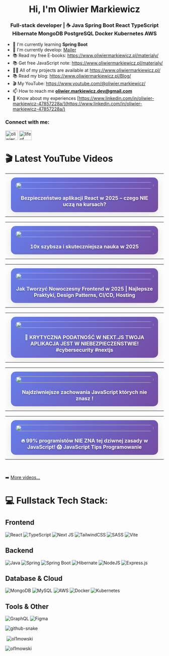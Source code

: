 <h1 align="center">Hi, I'm Oliwier Markiewicz</h1>
<h3 align="center">Full-stack developer | ☕️ Java Spring Boot React TypeScript Hibernate MongoDB PostgreSQL Docker Kubernetes AWS</h3>

- 🌱 I'm currently learning **Spring Boot**
- 🌱 I'm currently develop: [Mailer](https://github.com/ol1mowski/Mailer)
- 📚 Read my free E-books: https://www.oliwiermarkiewicz.pl/materialy/
- 📚 Get free JavaScript note: https://www.oliwiermarkiewicz.pl/materialy/
- 👨‍💻 All of my projects are available at https://www.oliwiermarkiewicz.pl/
- 📚 Read my blog: https://www.oliwiermarkiewicz.pl/Blog/
- 🎬 My YouTube: https://www.youtube.com/@oliwier.markiewicz/
- 📫 How to reach me **oliwier.markiewicz.dev@gmail.com**
- 📄 Know about my experiences [https://www.linkedin.com/in/oliwier-markiewicz-47857228a/](https://www.linkedin.com/in/oliwier-markiewicz-47857228a/)

<h3 align="left">Connect with me:</h3>
<p align="left">
<a href="https://www.linkedin.com/in/oliwier-markiewicz-47857228a/" target="blank"><img align="center" src="https://raw.githubusercontent.com/rahuldkjain/github-profile-readme-generator/master/src/images/icons/Social/linked-in-alt.svg" alt="oliwier markiewicz" height="30" width="40" /></a>
<a href="https://www.youtube.com/channel/UCTNFKRALTZoSQS6mDOuDs2Q" target="blank"><img align="center" src="https://raw.githubusercontent.com/rahuldkjain/github-profile-readme-generator/master/src/images/icons/Social/youtube.svg" alt="life of code" height="30" width="40" /></a>

# 🎬 Latest YouTube Videos
<!-- YOUTUBE:START --><div align="center">
  <table width="100%">
    <tr>
      <td width="50%" align="center">
        <div style="margin: 10px; padding: 15px; border-radius: 15px; background: linear-gradient(135deg, #667eea 0%, #764ba2 100%); box-shadow: 0 8px 32px rgba(0,0,0,0.1);">
          <a href="https://www.youtube.com/watch?v=PzLayeYesEA">
            <img src="$thumbnail" width="100%" style="border-radius: 10px; transition: transform 0.3s ease;" onmouseover="this.style.transform='scale(1.05)'" onmouseout="this.style.transform='scale(1)'"/>
          </a>
          <br/><br/>
          <strong style="color: white; font-size: 16px; text-shadow: 0 2px 4px rgba(0,0,0,0.3);">Bezpieczeństwo aplikacji React w 2025 – czego NIE uczą na kursach?</strong>
        </div>
      </td>
    </tr>
  </table>
</div><div align="center">
  <table width="100%">
    <tr>
      <td width="50%" align="center">
        <div style="margin: 10px; padding: 15px; border-radius: 15px; background: linear-gradient(135deg, #667eea 0%, #764ba2 100%); box-shadow: 0 8px 32px rgba(0,0,0,0.1);">
          <a href="https://www.youtube.com/watch?v=wqTxSIvrwgo">
            <img src="$thumbnail" width="100%" style="border-radius: 10px; transition: transform 0.3s ease;" onmouseover="this.style.transform='scale(1.05)'" onmouseout="this.style.transform='scale(1)'"/>
          </a>
          <br/><br/>
          <strong style="color: white; font-size: 16px; text-shadow: 0 2px 4px rgba(0,0,0,0.3);">10x szybsza i skuteczniejsza nauka w 2025</strong>
        </div>
      </td>
    </tr>
  </table>
</div><div align="center">
  <table width="100%">
    <tr>
      <td width="50%" align="center">
        <div style="margin: 10px; padding: 15px; border-radius: 15px; background: linear-gradient(135deg, #667eea 0%, #764ba2 100%); box-shadow: 0 8px 32px rgba(0,0,0,0.1);">
          <a href="https://www.youtube.com/watch?v=iWkt6FXyzTw">
            <img src="$thumbnail" width="100%" style="border-radius: 10px; transition: transform 0.3s ease;" onmouseover="this.style.transform='scale(1.05)'" onmouseout="this.style.transform='scale(1)'"/>
          </a>
          <br/><br/>
          <strong style="color: white; font-size: 16px; text-shadow: 0 2px 4px rgba(0,0,0,0.3);">Jak Tworzyć Nowoczesny Frontend w 2025 | Najlepsze Praktyki, Design Patterns, CI/CD, Hosting</strong>
        </div>
      </td>
    </tr>
  </table>
</div><div align="center">
  <table width="100%">
    <tr>
      <td width="50%" align="center">
        <div style="margin: 10px; padding: 15px; border-radius: 15px; background: linear-gradient(135deg, #667eea 0%, #764ba2 100%); box-shadow: 0 8px 32px rgba(0,0,0,0.1);">
          <a href="https://www.youtube.com/shorts/5rF9zqrgcp8">
            <img src="$thumbnail" width="100%" style="border-radius: 10px; transition: transform 0.3s ease;" onmouseover="this.style.transform='scale(1.05)'" onmouseout="this.style.transform='scale(1)'"/>
          </a>
          <br/><br/>
          <strong style="color: white; font-size: 16px; text-shadow: 0 2px 4px rgba(0,0,0,0.3);">🚨 KRYTYCZNA PODATNOŚĆ W NEXT.JS TWOJA APLIKACJA JEST W NIEBEZPIECZEŃSTWIE! #cybersecurity #nextjs</strong>
        </div>
      </td>
    </tr>
  </table>
</div><div align="center">
  <table width="100%">
    <tr>
      <td width="50%" align="center">
        <div style="margin: 10px; padding: 15px; border-radius: 15px; background: linear-gradient(135deg, #667eea 0%, #764ba2 100%); box-shadow: 0 8px 32px rgba(0,0,0,0.1);">
          <a href="https://www.youtube.com/watch?v=3Iz93_n-pLM">
            <img src="$thumbnail" width="100%" style="border-radius: 10px; transition: transform 0.3s ease;" onmouseover="this.style.transform='scale(1.05)'" onmouseout="this.style.transform='scale(1)'"/>
          </a>
          <br/><br/>
          <strong style="color: white; font-size: 16px; text-shadow: 0 2px 4px rgba(0,0,0,0.3);">Najdziwniejsze zachowania JavaScript których nie znasz !</strong>
        </div>
      </td>
    </tr>
  </table>
</div><div align="center">
  <table width="100%">
    <tr>
      <td width="50%" align="center">
        <div style="margin: 10px; padding: 15px; border-radius: 15px; background: linear-gradient(135deg, #667eea 0%, #764ba2 100%); box-shadow: 0 8px 32px rgba(0,0,0,0.1);">
          <a href="https://www.youtube.com/shorts/4VFXEjTA1so">
            <img src="$thumbnail" width="100%" style="border-radius: 10px; transition: transform 0.3s ease;" onmouseover="this.style.transform='scale(1.05)'" onmouseout="this.style.transform='scale(1)'"/>
          </a>
          <br/><br/>
          <strong style="color: white; font-size: 16px; text-shadow: 0 2px 4px rgba(0,0,0,0.3);">🔥 99% programistów NIE ZNA tej dziwnej zasady w JavaScript! 😱 JavaScript Tips Programowanie</strong>
        </div>
      </td>
    </tr>
  </table>
</div><!-- YOUTUBE:END -->

<br/>

➡️ [More videos...](https://www.youtube.com/@oliwier.markiewicz/)

# 💻 Fullstack Tech Stack:

## Frontend
![React](https://img.shields.io/badge/react-%2320232a.svg?style=for-the-badge&logo=react&logoColor=%2361DAFB)
![TypeScript](https://img.shields.io/badge/typescript-%23007ACC.svg?style=for-the-badge&logo=typescript&logoColor=white)
![Next JS](https://img.shields.io/badge/Next-black?style=for-the-badge&logo=next.js&logoColor=white)
![TailwindCSS](https://img.shields.io/badge/tailwindcss-%2338B2AC.svg?style=for-the-badge&logo=tailwind-css&logoColor=white)
![SASS](https://img.shields.io/badge/SASS-hotpink.svg?style=for-the-badge&logo=SASS&logoColor=white)
![Vite](https://img.shields.io/badge/vite-%23646CFF.svg?style=for-the-badge&logo=vite&logoColor=white)

## Backend
![Java](https://img.shields.io/badge/java-%23ED8B00.svg?style=for-the-badge&logo=openjdk&logoColor=white)
![Spring](https://img.shields.io/badge/spring-%236DB33F.svg?style=for-the-badge&logo=spring&logoColor=white)
![Spring Boot](https://img.shields.io/badge/Spring%20Boot-6DB33F?style=for-the-badge&logo=spring-boot&logoColor=white)
![Hibernate](https://img.shields.io/badge/Hibernate-59666C?style=for-the-badge&logo=Hibernate&logoColor=white)
![NodeJS](https://img.shields.io/badge/node.js-6DA55F?style=for-the-badge&logo=node.js&logoColor=white)
![Express.js](https://img.shields.io/badge/express.js-%23404d59.svg?style=for-the-badge&logo=express&logoColor=%2361DAFB)

## Database & Cloud
![MongoDB](https://img.shields.io/badge/MongoDB-%234ea94b.svg?style=for-the-badge&logo=mongodb&logoColor=white)
![MySQL](https://img.shields.io/badge/mysql-%2300f.svg?style=for-the-badge&logo=mysql&logoColor=white)
![AWS](https://img.shields.io/badge/AWS-%23FF9900.svg?style=for-the-badge&logo=amazon-aws&logoColor=white)
![Docker](https://img.shields.io/badge/docker-%230db7ed.svg?style=for-the-badge&logo=docker&logoColor=white)
![Kubernetes](https://img.shields.io/badge/kubernetes-%23326ce5.svg?style=for-the-badge&logo=kubernetes&logoColor=white)

## Tools & Other
![GraphQL](https://img.shields.io/badge/-GraphQL-E10098?style=for-the-badge&logo=graphql&logoColor=white)
![Figma](https://img.shields.io/badge/figma-%23F24E1E.svg?style=for-the-badge&logo=figma&logoColor=white)

<picture>
  <source media="(prefers-color-scheme: dark)" srcset="https://raw.githubusercontent.com/tobiasmeyhoefer/tobiasmeyhoefer/output/github-snake-dark.svg" />
  <source media="(prefers-color-scheme: light)" srcset="https://raw.githubusercontent.com/tobiasmeyhoefer/tobiasmeyhoefer/output/github-snake.svg" />
  <img alt="github-snake" src="https://raw.githubusercontent.com/tobiasmeyhoefer/tobiasmeyhoefer/output/github-snake.svg" />
</picture>

</p>
<p>&nbsp;<img align="center" src="https://github-readme-stats.vercel.app/api?username=ol1mowski&show_icons=true&locale=en" alt="ol1mowski" /></p>
<p><img align="center" src="https://github-readme-streak-stats.herokuapp.com/?user=ol1mowski&" alt="ol1mowski" /></p>
